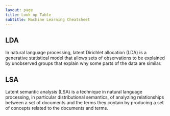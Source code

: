 ```yaml
---
layout: page
title: Look up Table
subtitle: Machine Learning Cheatsheet
---
```


## LDA

In natural language processing, latent Dirichlet allocation (LDA) is a generative statistical model that allows sets of observations to be explained by unobserved groups that explain why some parts of the data are similar.

## LSA

Latent semantic analysis (LSA) is a technique in natural language processing, in particular distributional semantics, of analyzing relationships between a set of documents and the terms they contain by producing a set of concepts related to the documents and terms.

